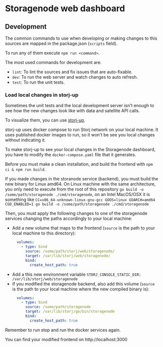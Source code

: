 # Storagenode web dashboard

## Development

The common commands to use when developing or making changes to this sources are mapped in the
package.json (`scripts` field).

To run any of them execute `npm run <command>`.

The most used commands for development are:
- `lint`: To lint the sources and fix issues that are auto-fixable.
- `dev`: To run the web server and watch changes to auto refresh.
- `test`: To run the unit tests.


### Load local changes in storj-up

Sometimes the unit tests and the local development server isn't enough to see how the new changes
look like with data and satellite API calls.

To visualize them, you can use [storj-up](https://github.com/storj/up).

storj-up uses docker compose to run Storj network on your local machine. It uses published docker
images to run, so it won't be see you local changes without indicating it.

To make storj-up to see your local changes in the Storagenode dashboard, you have to modify the
`docker-compose.yaml` file that it generates.

Before you must make a clean installation, and build the frontend with `npm ci & npm run build`.

If you made changes in the storanode service (backend), you must build the new binary for Linux
amd64. On Linux machine with the same architecture, you only need to execute from the root of this
repository `go build -o /some/path/storagenode ./cmd/storagenode`, on an Intel MacOS/OSX it is
something like
`CC=x86_64-unknown-linux-gnu-gcc GOOS=linux GOARCH=amd64 CGO_ENABLED=1 go build -o /some/path/storagenode ./cmd/storagenode`

Then, you must apply the following changes to one of the storagenode services changing the
paths accordingly to your local machine:
- Add a new volume that maps to the frontend (`source` is the path to your local machine to this
  directory):
  ```yaml
    volumes:
      - type: bind
        source: /some/path/storj/web/storagenode/
        target: /var/lib/storj/web/storagenode/
        bind:
          create_host_path: true
  ```
- Add a this new environment variable
  `STORJ_CONSOLE_STATIC_DIR: /var/lib/storj/web/storagenode`
- If you modified the storagenode backend, also add this volume (`source` is the path to your local
  machine where the new compiled binary is):
  ```yaml
    volumes:
      - type: bind
        source: /some/path/storagenode
        target: /var/lib/storj/go/bin/storagenode
        bind:
          create_host_path: true
  ```

Remember to run stop and run the docker services again.

You can find your modified frontend on http://localhost:3000
